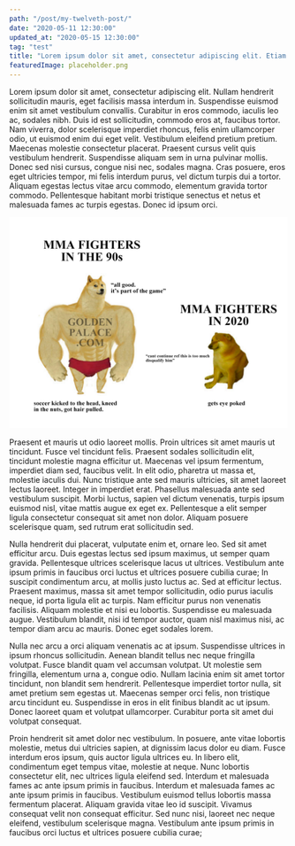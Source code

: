```yaml
---
path: "/post/my-twelveth-post/"
date: "2020-05-11 12:30:00"
updated_at: "2020-05-15 12:30:00"
tag: "test"
title: "Lorem ipsum dolor sit amet, consectetur adipiscing elit. Etiam at."
featuredImage: placeholder.png
---
```


Lorem ipsum dolor sit amet, consectetur adipiscing elit. Nullam hendrerit sollicitudin mauris, eget facilisis massa interdum in. Suspendisse euismod enim sit amet vestibulum convallis. Curabitur in eros commodo, iaculis leo ac, sodales nibh. Duis id est sollicitudin, commodo eros at, faucibus tortor. Nam viverra, dolor scelerisque imperdiet rhoncus, felis enim ullamcorper odio, ut euismod enim dui eget velit. Vestibulum eleifend pretium pretium. Maecenas molestie consectetur placerat. Praesent cursus velit quis vestibulum hendrerit. Suspendisse aliquam sem in urna pulvinar mollis. Donec sed nisi cursus, congue nisi nec, sodales magna. Cras posuere, eros eget ultricies tempor, mi felis interdum purus, vel dictum turpis dui a tortor. Aliquam egestas lectus vitae arcu commodo, elementum gravida tortor commodo. Pellentesque habitant morbi tristique senectus et netus et malesuada fames ac turpis egestas. Donec id ipsum orci.

<img src="mmadog.png">

Praesent et mauris ut odio laoreet mollis. Proin ultrices sit amet mauris ut tincidunt. Fusce vel tincidunt felis. Praesent sodales sollicitudin elit, tincidunt molestie magna efficitur ut. Maecenas vel ipsum fermentum, imperdiet diam sed, faucibus velit. In elit odio, pharetra ut massa et, molestie iaculis dui. Nunc tristique ante sed mauris ultricies, sit amet laoreet lectus laoreet. Integer in imperdiet erat. Phasellus malesuada ante sed vestibulum suscipit. Morbi luctus, sapien vel dictum venenatis, turpis ipsum euismod nisl, vitae mattis augue ex eget ex. Pellentesque a elit semper ligula consectetur consequat sit amet non dolor. Aliquam posuere scelerisque quam, sed rutrum erat sollicitudin sed.

Nulla hendrerit dui placerat, vulputate enim et, ornare leo. Sed sit amet efficitur arcu. Duis egestas lectus sed ipsum maximus, ut semper quam gravida. Pellentesque ultrices scelerisque lacus ut ultrices. Vestibulum ante ipsum primis in faucibus orci luctus et ultrices posuere cubilia curae; In suscipit condimentum arcu, at mollis justo luctus ac. Sed at efficitur lectus. Praesent maximus, massa sit amet tempor sollicitudin, odio purus iaculis neque, id porta ligula elit ac turpis. Nam efficitur purus non venenatis facilisis. Aliquam molestie et nisi eu lobortis. Suspendisse eu malesuada augue. Vestibulum blandit, nisi id tempor auctor, quam nisl maximus nisi, ac tempor diam arcu ac mauris. Donec eget sodales lorem.

Nulla nec arcu a orci aliquam venenatis ac at ipsum. Suspendisse ultrices in ipsum rhoncus sollicitudin. Aenean blandit tellus nec neque fringilla volutpat. Fusce blandit quam vel accumsan volutpat. Ut molestie sem fringilla, elementum urna a, congue odio. Nullam lacinia enim sit amet tortor tincidunt, non blandit sem hendrerit. Pellentesque imperdiet tortor nulla, sit amet pretium sem egestas ut. Maecenas semper orci felis, non tristique arcu tincidunt eu. Suspendisse in eros in elit finibus blandit ac ut ipsum. Donec laoreet quam et volutpat ullamcorper. Curabitur porta sit amet dui volutpat consequat.

Proin hendrerit sit amet dolor nec vestibulum. In posuere, ante vitae lobortis molestie, metus dui ultricies sapien, at dignissim lacus dolor eu diam. Fusce interdum eros ipsum, quis auctor ligula ultrices eu. In libero elit, condimentum eget tempus vitae, molestie at neque. Nunc lobortis consectetur elit, nec ultrices ligula eleifend sed. Interdum et malesuada fames ac ante ipsum primis in faucibus. Interdum et malesuada fames ac ante ipsum primis in faucibus. Vestibulum euismod tellus lobortis massa fermentum placerat. Aliquam gravida vitae leo id suscipit. Vivamus consequat velit non consequat efficitur. Sed nunc nisi, laoreet nec neque eleifend, vestibulum scelerisque magna. Vestibulum ante ipsum primis in faucibus orci luctus et ultrices posuere cubilia curae;